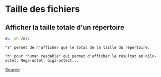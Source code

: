 # Taille des fichiers

## Afficher la taille totale d'un répertoire

```bash
du -sh /etc
```

    "s" permet de n'afficher que le total de la taille du répertoire.

    "h" pour "human readable" qui permet d'afficher le résultat en Kilo-octet, Mega-octet, Giga-octect...

[Source](https://www.it-connect.fr/connaitre-la-taille-dun-fichier-ou-dun-dossier-avec-du%EF%BB%BF/)